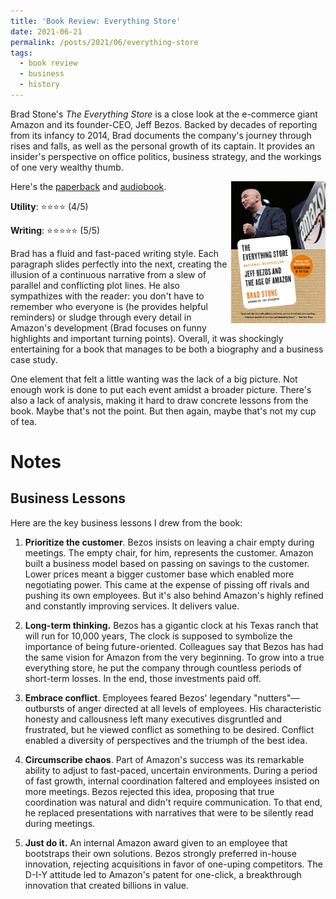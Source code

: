 ```yaml
---
title: 'Book Review: Everything Store'
date: 2021-06-21
permalink: /posts/2021/06/everything-store
tags:
  - book review
  - business
  - history
---
```


Brad Stone's *The Everything Store* is a close look at the e-commerce giant Amazon and its founder-CEO, Jeff Bezos. Backed by decades of reporting from its infancy to 2014, Brad documents the company's journey through rises and falls, as well as the personal growth of its captain. It provides an insider's perspective on office politics, business strategy, and the workings of one very wealthy thumb.

<img align="right" width="30%" src="/images/books/everything_store.jpg">

Here's the [paperback](https://www.amazon.com/Everything-Store-Jeff-Bezos-Amazon-ebook/dp/B00BWQW73E) and [audiobook](https://www.audible.com/pd/The-Everything-Store-Audiobook/B00FJJFO1C).

**Utility**: ⭐⭐⭐⭐ (4/5)

**Writing**: ⭐⭐⭐⭐⭐ (5/5)

Brad has a fluid and fast-paced writing style. Each paragraph slides perfectly into the next, creating the illusion of a continuous narrative from a slew of parallel and conflicting plot lines. He also sympathizes with the reader: you don't have to remember who everyone is (he provides helpful reminders) or sludge through every detail in Amazon's development (Brad focuses on funny highlights and important turning points). Overall, it was shockingly entertaining for a book that manages to be both a biography and a business case study.

One element that felt a little wanting was the lack of a big picture. Not enough work is done to put each event amidst a broader picture. There's also a lack of analysis, making it hard to draw concrete lessons from the book. Maybe that's not the point. But then again, maybe that's not my cup of tea.

Notes
===

## Business Lessons

Here are the key business lessons I drew from the book:

1. **Prioritize the customer**. Bezos insists on leaving a chair empty during meetings. The empty chair, for him, represents the customer. Amazon built a business model based on passing on savings to the customer. Lower prices meant a bigger customer base which enabled more negotiating power. This came at the expense of pissing off rivals and pushing its own employees. But it's also behind Amazon's highly refined and constantly improving services. It delivers value.

2. **Long-term thinking.** Bezos has a gigantic clock at his Texas ranch that will run for 10,000 years, The clock is supposed to symbolize the importance of being future-oriented. Colleagues say that Bezos has had the same vision for Amazon from the very beginning. To grow into a true everything store, he put the company through countless periods of short-term losses. In the end, those investments paid off.

3. **Embrace conflict**. Employees feared Bezos' legendary "nutters"—outbursts of anger directed at all levels of employees. His characteristic honesty and callousness left many executives disgruntled and frustrated, but he viewed conflict as something to be desired. Conflict enabled a diversity of perspectives and the triumph of the best idea.

4. **Circumscribe chaos**. Part of Amazon's success was its remarkable ability to adjust to fast-paced, uncertain environments. During a period of fast growth, internal coordination faltered and employees insisted on more meetings. Bezos rejected this idea, proposing that true coordination was natural and didn't require communication. To that end, he replaced presentations with narratives that were to be silently read during meetings.

5. **Just do it.** An internal Amazon award given to an employee that bootstraps their own solutions. Bezos strongly preferred in-house innovation, rejecting acquisitions in favor of one-uping competitors. The D-I-Y attitude led to Amazon's patent for one-click, a breakthrough innovation that created billions in value.
